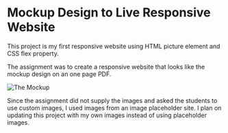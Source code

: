 # Mockup Design to Live Responsive Website
This project is my first responsive website using HTML picture element and CSS flex property.

The assignment was to create a responsive website that looks like the mockup design on an one page PDF. 

![The Mockup](https://github.com/susanschen/project_01_responsive/img/mockupPDF.jpg "The Mockup")


Since the assignment did not supply the images and asked the students to use custom images, I used images from an image placeholder site.  I plan on updating this project with my own images instead of using placeholder images.

